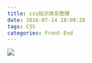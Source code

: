 ```yaml
---
title: css知识体系整理
date: 2016-07-14 18:09:20
tags: CSS
categories: Front-End
---
```




![](http://7xq6al.com1.z0.glb.clouddn.com/css%E7%9F%A5%E8%AF%86%E4%BD%93%E7%B3%BB.png)

